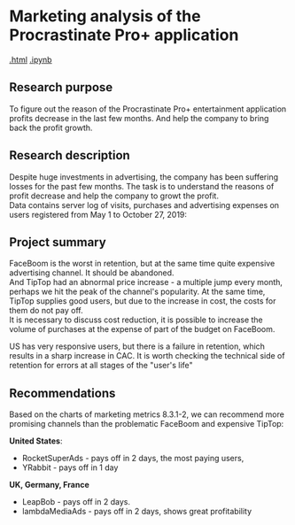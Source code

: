 # Marketing analysis of the Procrastinate Pro+ application

[.html](https://github.com/Lalerie/Portfolio/blob/main/Project_4_ProcrastPro_app/Project6_2022.12.04_ver4_final.html)
[.ipynb](https://github.com/Lalerie/Portfolio/blob/main/Project_4_ProcrastPro_app/Project6_2022.12.04_ver4_final.ipynb)

## Research purpose
To figure out the reason of the Procrastinate Pro+ entertainment application profits decrease in the last few months. And help the company to bring back the profit growth.

## Research description  
Despite huge investments in advertising, the company has been suffering losses for the past few months. The task is to understand the reasons of profit decrease and help the company to growt the profit.  
Data contains server log of visits, purchases and advertising expenses on users registered from May 1 to October 27, 2019:  

## Project summary
FaceBoom is the worst in retention, but at the same time quite expensive advertising channel. It should be abandoned.  
And TipTop had an abnormal price increase - a multiple jump every month, perhaps we hit the peak of the channel's popularity. At the same time, TipTop supplies good users, but due to the increase in cost, the costs for them do not pay off.  
It is necessary to discuss cost reduction, it is possible to increase the volume of purchases at the expense of part of the budget on FaceBoom.

US has very responsive users, but there is a failure in retention, which results in a sharp increase in CAC. It is worth checking the technical side of retention for errors at all stages of the "user's life"

## Recommendations
Based on the charts of marketing metrics 8.3.1-2, we can recommend more promising channels than the problematic FaceBoom and expensive TipTop:  

**United States**: 
- RocketSuperAds - pays off in 2 days, the most paying users, 
- YRabbit - pays off in 1 day  

**UK, Germany, France** 
- LeapBob - pays off in 2 days. 
- lambdaMediaAds - pays off in 2 days, shows great profitability
